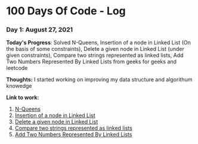 # 100 Days Of Code - Log

### Day 1: August 27, 2021

**Today's Progress**: Solved N-Queens, Insertion of a node in Linked List (On the basis of some constraints), Delete a given node in Linked List (under given constraints), Compare two strings represented as linked lists, Add Two Numbers Represented By Linked Lists from geeks for geeks and leetcode 

**Thoughts:** I started working on improving my data structure and algorithum knowedge

**Link to work:** 
1. [N-Queens](https://leetcode.com/submissions/detail/544958626/)
2. [Insertion of a node in Linked List](https://www.geeksforgeeks.org/given-a-linked-list-which-is-sorted-how-will-you-insert-in-sorted-way/)
3. [Delete a given node in Linked List](https://www.geeksforgeeks.org/delete-a-given-node-in-linked-list-under-given-constraints/)
4. [Compare two strings represented as linked lists](https://www.geeksforgeeks.org/compare-two-strings-represented-as-linked-lists/) 
5. [Add Two Numbers Represented By Linked Lists](https://www.geeksforgeeks.org/sum-of-two-linked-lists/)